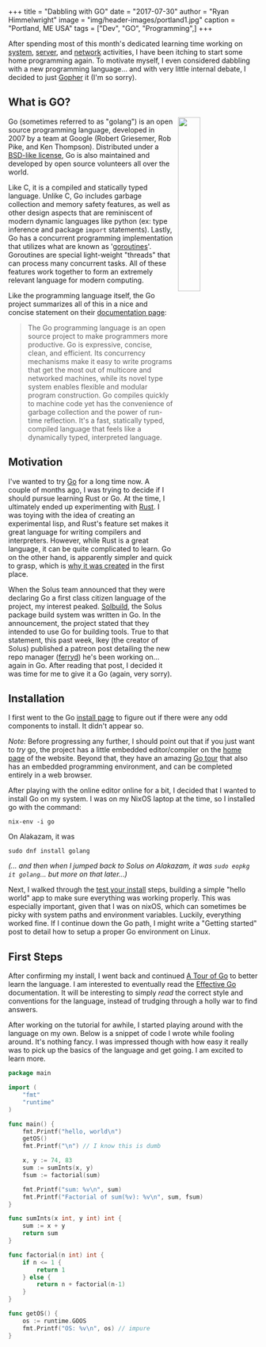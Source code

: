 +++
title    = "Dabbling with GO"
date     = "2017-07-30"
author   = "Ryan Himmelwright"
image    = "img/header-images/portland1.jpg"
caption  = "Portland, ME USA"
tags     = ["Dev", "GO", "Programming",]
+++

After spending most of this month's dedicated learning time working on [system](/post/solus-to-fedora/), [server](/post/creating-a-git-remote/), and [network](/posts/issues-setting-up-ubiquiti-network/) activities,  I have been itching to start some home programming again. To motivate myself, I even considered dabbling with a new programming language... and with very little internal debate, I decided to just [Gopher](https://golang.org) it (I'm so sorry).

<!--more-->

## What is GO?
<img src="../../img/posts/dabbling-with-go/gopher.png" style="width: 30%; float: right; margin: 0px 10px 0px 10px;"/>

Go (sometimes referred to as "golang") is an open source programming language, developed in 2007 by a team at Google (Robert Griesemer, Rob Pike, and Ken Thompson). Distributed under a [BSD-like license](https://golang.org/LICENSE), Go is also maintained and developed by open source volunteers all over the world.


Like C, it is a compiled and statically typed language. Unlike C, Go includes garbage collection and memory safety features, as well as other design aspects that are reminiscent of modern dynamic languages like python (ex: type inference and package `import` statements). Lastly, Go has a concurrent programming implementation that utilizes what are known as '[goroutines](https://tour.golang.org/concurrency/1)'. Goroutines are special light-weight "threads" that can process many concurrent tasks. All of these features work together to form an extremely relevant language for modern computing.

Like the programming language itself, the Go project summarizes all of this in a nice and concise statement on their [documentation page](https://golang.org/doc/):

> The Go programming language is an open source project to make programmers more productive.
>Go is expressive, concise, clean, and efficient. Its concurrency mechanisms make it easy to write programs that get the most out of multicore and networked machines, while its novel type system enables flexible and modular program construction. Go compiles quickly to machine code yet has the convenience of garbage collection and the power of run-time reflection. It's a fast, statically typed, compiled language that feels like a dynamically typed, interpreted language.

<a name="motivation"></a>
## Motivation

I've wanted to try [Go](https://golang.org/) for a long time now. A couple of months ago, I was trying to decide if I should pursue learning Rust or Go. At the time, I ultimately ended up experimenting with [Rust](https://www.rust-lang.org/en-US/). I was toying with the idea of creating an experimental lisp, and Rust's feature set makes it great language for writing compilers and interpreters. However, while Rust is a great language, it can be quite complicated to learn. Go on the other hand, is apparently simpler and quick to grasp, which is [why it was created](https://golang.org/doc/faq#creating_a_new_language) in the first place.

When the Solus team announced that they were declaring Go a first class citizen language of the project, my interest peaked. [Solbuild](https://github.com/solus-project/solbuild), the Solus package build system was written in Go. In the announcement, the project stated that they intended to use Go for building tools. True to that statement, this past week, Ikey (the creator of Solus) published a patreon post detailing the new repo manager ([ferryd](https://github.com/solus-project/ferryd)) he's been working on... again in Go. After reading that post, I decided it was time for me to give it a Go (again, very sorry).


## Installation

I first went to the Go [install page](https://golang.org/doc/install) to figure out if there were any odd components to install. It didn't appear so.

*Note:* Before progressing any further, I should point out that if you just want to *try* go, the project has a little embedded editor/compiler on the [home page](https://golang.org) of the website. Beyond that, they have an amazing [Go tour](https://tour.golang.org/welcome/1) that also has an embedded programming environment, and can be completed entirely in a web browser.

After playing with the online editor online for a bit, I decided that I wanted to install Go on my system. I was on my NixOS laptop at the time, so I installed go with the command:

```
nix-env -i go
```

On Alakazam, it was

```
sudo dnf install golang
```

*(... and then when I jumped back to Solus on Alakazam, it was `sudo eopkg it golang`... but more on that later...)*

Next, I walked through the [test your install](https://golang.org/doc/install#testing) steps, building a simple "hello world" app to make sure everything was working properly. This was especially important, given that I was on nixOS, which can sometimes be picky with system paths and environment variables. Luckily, everything worked fine. If I continue down the Go path, I might write a "Getting started" post to detail how to setup a proper Go environment on Linux.


## First Steps

After confirming my install, I went back and continued  [A Tour of Go](https://tour.golang.org/welcome/1) to better learn the language. I am interested to eventually read the [Effective Go](https://golang.org/doc/effective_go.html) documentation. It will be interesting to simply *read* the correct style and conventions for the language, instead of trudging through a holly war to find answers.

After working on the tutorial for awhile, I started playing around with the language on my own.  Below is a snippet of code I wrote while fooling around. It's nothing fancy. I was impressed though with how easy it really was to pick up the basics of the language and get going. I am excited to learn more.

```go
package main

import (
	"fmt"
	"runtime"
)

func main() {
	fmt.Printf("hello, world\n")
	getOS()
	fmt.Printf("\n") // I know this is dumb

	x, y := 74, 83
	sum := sumInts(x, y)
	fsum := factorial(sum)

	fmt.Printf("sum: %v\n", sum)
	fmt.Printf("Factorial of sum(%v): %v\n", sum, fsum)
}

func sumInts(x int, y int) int {
	sum := x + y
	return sum
}

func factorial(n int) int {
	if n <= 1 {
		return 1
	} else {
		return n + factorial(n-1)
	}
}

func getOS() {
	os := runtime.GOOS
	fmt.Printf("OS: %v\n", os) // impure
}

```
